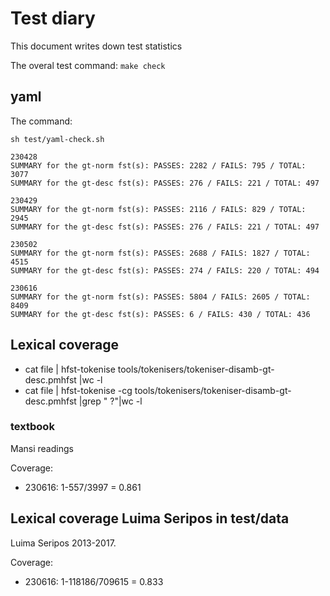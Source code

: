 Test diary
==========

This document writes down test statistics

The overal test command: `make check`

## yaml

The command:

`sh test/yaml-check.sh` 


```
230428
SUMMARY for the gt-norm fst(s): PASSES: 2282 / FAILS: 795 / TOTAL: 3077
SUMMARY for the gt-desc fst(s): PASSES: 276 / FAILS: 221 / TOTAL: 497

230429
SUMMARY for the gt-norm fst(s): PASSES: 2116 / FAILS: 829 / TOTAL: 2945
SUMMARY for the gt-desc fst(s): PASSES: 276 / FAILS: 221 / TOTAL: 497

230502
SUMMARY for the gt-norm fst(s): PASSES: 2688 / FAILS: 1827 / TOTAL: 4515
SUMMARY for the gt-desc fst(s): PASSES: 274 / FAILS: 220 / TOTAL: 494

230616
SUMMARY for the gt-norm fst(s): PASSES: 5804 / FAILS: 2605 / TOTAL: 8409
SUMMARY for the gt-desc fst(s): PASSES: 6 / FAILS: 430 / TOTAL: 436

```


## Lexical coverage 

- cat file | hfst-tokenise tools/tokenisers/tokeniser-disamb-gt-desc.pmhfst |wc -l
- cat file | hfst-tokenise -cg tools/tokenisers/tokeniser-disamb-gt-desc.pmhfst |grep " ?"|wc -l

### textbook

Mansi readings

Coverage:

- 230616: 1-557/3997 = 0.861


## Lexical coverage Luima Seripos in test/data

Luima Seripos 2013-2017.

Coverage:

- 230616: 1-118186/709615 = 0.833


